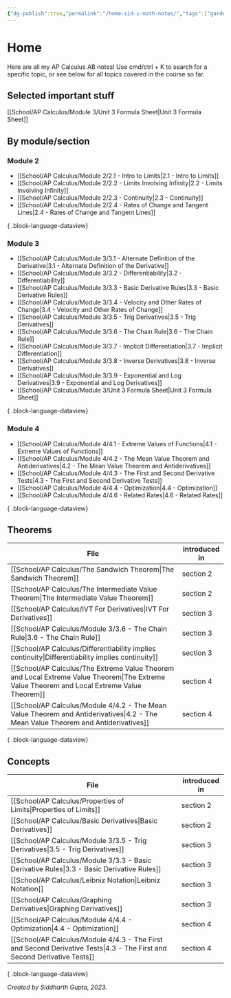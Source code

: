 ```yaml
---
{"dg-publish":true,"permalink":"/home-sid-s-math-notes/","tags":["gardenEntry"],"created":"","updated":""}
---
```


# **Home**
Here are all my AP Calculus AB notes! Use cmd/ctrl + K to search for a specific topic, or see below for all topics covered in the course so far.
## Selected important stuff
[[School/AP Calculus/Module 3/Unit 3 Formula Sheet\|Unit 3 Formula Sheet]]
## By module/section
### Module 2
- [[School/AP Calculus/Module 2/2.1 - Intro to Limits\|2.1 - Intro to Limits]]
- [[School/AP Calculus/Module 2/2.2 - Limits Involving Infinity\|2.2 - Limits Involving Infinity]]
- [[School/AP Calculus/Module 2/2.3 - Continuity\|2.3 - Continuity]]
- [[School/AP Calculus/Module 2/2.4 - Rates of Change and Tangent Lines\|2.4 - Rates of Change and Tangent Lines]]

{ .block-language-dataview}
### Module 3
- [[School/AP Calculus/Module 3/3.1 - Alternate Definition of the Derivative\|3.1 - Alternate Definition of the Derivative]]
- [[School/AP Calculus/Module 3/3.2 - Differentiability\|3.2 - Differentiability]]
- [[School/AP Calculus/Module 3/3.3 - Basic Derivative Rules\|3.3 - Basic Derivative Rules]]
- [[School/AP Calculus/Module 3/3.4 - Velocity and Other Rates of Change\|3.4 - Velocity and Other Rates of Change]]
- [[School/AP Calculus/Module 3/3.5 - Trig Derivatives\|3.5 - Trig Derivatives]]
- [[School/AP Calculus/Module 3/3.6 - The Chain Rule\|3.6 - The Chain Rule]]
- [[School/AP Calculus/Module 3/3.7 - Implicit Differentiation\|3.7 - Implicit Differentiation]]
- [[School/AP Calculus/Module 3/3.8 - Inverse Derivatives\|3.8 - Inverse Derivatives]]
- [[School/AP Calculus/Module 3/3.9 - Exponential and Log Derivatives\|3.9 - Exponential and Log Derivatives]]
- [[School/AP Calculus/Module 3/Unit 3 Formula Sheet\|Unit 3 Formula Sheet]]

{ .block-language-dataview}
### Module 4
- [[School/AP Calculus/Module 4/4.1 - Extreme Values of Functions\|4.1 - Extreme Values of Functions]]
- [[School/AP Calculus/Module 4/4.2 - The Mean Value Theorem and Antiderivatives\|4.2 - The Mean Value Theorem and Antiderivatives]]
- [[School/AP Calculus/Module 4/4.3 - The First and Second Derivative Tests\|4.3 - The First and Second Derivative Tests]]
- [[School/AP Calculus/Module 4/4.4 - Optimization\|4.4 - Optimization]]
- [[School/AP Calculus/Module 4/4.6 - Related Rates\|4.6 - Related Rates]]

{ .block-language-dataview}
## Theorems
| File                                                                                                                                           | introduced in |
| ---------------------------------------------------------------------------------------------------------------------------------------------- | ------------- |
| [[School/AP Calculus/The Sandwich Theorem\|The Sandwich Theorem]]                                                                           | section 2     |
| [[School/AP Calculus/The Intermediate Value Theorem\|The Intermediate Value Theorem]]                                                       | section 2     |
| [[School/AP Calculus/IVT For Derivatives\|IVT For Derivatives]]                                                                             | section 3     |
| [[School/AP Calculus/Module 3/3.6 - The Chain Rule\|3.6 - The Chain Rule]]                                                                  | section 3     |
| [[School/AP Calculus/Differentiability implies continuity\|Differentiability implies continuity]]                                           | section 3     |
| [[School/AP Calculus/The Extreme Value Theorem and Local Extreme Value Theorem\|The Extreme Value Theorem and Local Extreme Value Theorem]] | section 4     |
| [[School/AP Calculus/Module 4/4.2 - The Mean Value Theorem and Antiderivatives\|4.2 - The Mean Value Theorem and Antiderivatives]]          | section 4     |

{ .block-language-dataview}
## Concepts
| File                                                                                                                        | introduced in |
| --------------------------------------------------------------------------------------------------------------------------- | ------------- |
| [[School/AP Calculus/Properties of Limits\|Properties of Limits]]                                                        | section 2     |
| [[School/AP Calculus/Basic Derivatives\|Basic Derivatives]]                                                              | section 2     |
| [[School/AP Calculus/Module 3/3.5 - Trig Derivatives\|3.5 - Trig Derivatives]]                                           | section 3     |
| [[School/AP Calculus/Module 3/3.3 - Basic Derivative Rules\|3.3 - Basic Derivative Rules]]                               | section 3     |
| [[School/AP Calculus/Leibniz Notation\|Leibniz Notation]]                                                                | section 3     |
| [[School/AP Calculus/Graphing Derivatives\|Graphing Derivatives]]                                                        | section 3     |
| [[School/AP Calculus/Module 4/4.4 - Optimization\|4.4 - Optimization]]                                                   | section 4     |
| [[School/AP Calculus/Module 4/4.3 - The First and Second Derivative Tests\|4.3 - The First and Second Derivative Tests]] | section 4     |

{ .block-language-dataview}

*Created by Siddharth Gupta, 2023.*


